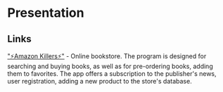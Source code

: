 # Presentation

##  Links

["⚡️Amazon Killers⚡️"](https://docs.google.com/presentation/d/1YzF0zFIINrZiyWvw0G4ER7iRqaXFuRiI3wxGbVhV1Kg/edit#slide=id.g1f87997393_0_782) - Online bookstore. The program is designed for searching and buying books, as well as for pre-ordering books, adding them to favorites. The app offers a subscription to the publisher's news, user registration, adding a new product to the store's database.
